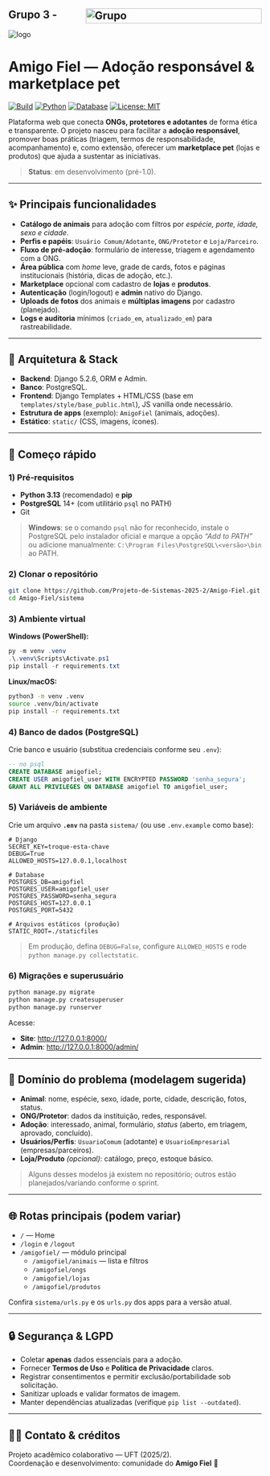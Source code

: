 ## Grupo 3 - <img align="right" width="350" height="30" alt="Grupo" src="https://github.com/user-attachments/assets/d20ed508-e74b-4077-81d7-0267a378d38c" />

![logo](https://avatars.githubusercontent.com/t/14021207?s=116&v=4)


# Amigo Fiel — Adoção responsável & marketplace pet

[![Build](https://img.shields.io/badge/build-Django%205.2.6-blue)]()
[![Python](https://img.shields.io/badge/python-3.13%20(recomendado)-informational)]()
[![Database](https://img.shields.io/badge/db-PostgreSQL-336791)]()
[![License: MIT](https://img.shields.io/badge/License-MIT-green.svg)]()

Plataforma web que conecta **ONGs, protetores e adotantes** de forma ética e transparente. O projeto nasceu para facilitar a **adoção responsável**,
promover boas práticas (triagem, termos de responsabilidade, acompanhamento) e, como extensão, oferecer um **marketplace pet** (lojas e produtos) que ajuda a sustentar as iniciativas.

> **Status**: em desenvolvimento (pré-1.0).

---

## ✨ Principais funcionalidades

- **Catálogo de animais** para adoção com filtros por *espécie, porte, idade, sexo e cidade*.
- **Perfis e papéis**: `Usuário Comum/Adotante`, `ONG/Protetor` e `Loja/Parceiro`.
- **Fluxo de pré-adoção**: formulário de interesse, triagem e agendamento com a ONG.
- **Área pública** com *home* leve, grade de cards, fotos e páginas institucionais (história, dicas de adoção, etc.).
- **Marketplace** opcional com cadastro de **lojas** e **produtos**.
- **Autenticação** (login/logout) e **admin** nativo do Django.
- **Uploads de fotos** dos animais e **múltiplas imagens** por cadastro (planejado).
- **Logs e auditoria** mínimos (`criado_em`, `atualizado_em`) para rastreabilidade.

---

## 🧱 Arquitetura & Stack

- **Backend**: Django 5.2.6, ORM e Admin.
- **Banco**: PostgreSQL.
- **Frontend**: Django Templates + HTML/CSS (base em `templates/style/base_public.html`), JS vanilla onde necessário.
- **Estrutura de apps** (exemplo): `AmigoFiel` (animais, adoções).
- **Estático**: `static/` (CSS, imagens, ícones).


---

## 🚀 Começo rápido

### 1) Pré‑requisitos
- **Python 3.13** (recomendado) e **pip**
- **PostgreSQL** 14+ (com utilitário `psql` no PATH)
- Git

> **Windows**: se o comando `psql` não for reconhecido, instale o PostgreSQL pelo instalador oficial e marque a opção *“Add to PATH”* ou adicione manualmente: `C:\Program Files\PostgreSQL\<versão>\bin` ao PATH.

### 2) Clonar o repositório
```bash
git clone https://github.com/Projeto-de-Sistemas-2025-2/Amigo-Fiel.git
cd Amigo-Fiel/sistema
```

### 3) Ambiente virtual
**Windows (PowerShell):**
```powershell
py -m venv .venv
.\.venv\Scripts\Activate.ps1
pip install -r requirements.txt
```

**Linux/macOS:**
```bash
python3 -m venv .venv
source .venv/bin/activate
pip install -r requirements.txt
```

### 4) Banco de dados (PostgreSQL)
Crie banco e usuário (substitua credenciais conforme seu `.env`):

```sql
-- no psql
CREATE DATABASE amigofiel;
CREATE USER amigofiel_user WITH ENCRYPTED PASSWORD 'senha_segura';
GRANT ALL PRIVILEGES ON DATABASE amigofiel TO amigofiel_user;
```

### 5) Variáveis de ambiente
Crie um arquivo **`.env`** na pasta `sistema/` (ou use `.env.example` como base):

```dotenv
# Django
SECRET_KEY=troque-esta-chave
DEBUG=True
ALLOWED_HOSTS=127.0.0.1,localhost

# Database
POSTGRES_DB=amigofiel
POSTGRES_USER=amigofiel_user
POSTGRES_PASSWORD=senha_segura
POSTGRES_HOST=127.0.0.1
POSTGRES_PORT=5432

# Arquivos estáticos (produção)
STATIC_ROOT=./staticfiles
```

> Em produção, defina `DEBUG=False`, configure `ALLOWED_HOSTS` e rode `python manage.py collectstatic`.

### 6) Migrações e superusuário
```bash
python manage.py migrate
python manage.py createsuperuser
python manage.py runserver
```

Acesse:
- **Site**: http://127.0.0.1:8000/
- **Admin**: http://127.0.0.1:8000/admin/

---

## 🧩 Domínio do problema (modelagem sugerida)

- **Animal**: nome, espécie, sexo, idade, porte, cidade, descrição, fotos, status.
- **ONG/Protetor**: dados da instituição, redes, responsável.
- **Adoção**: interessado, animal, formulário, *status* (aberto, em triagem, aprovado, concluído).
- **Usuários/Perfis**: `UsuarioComum` (adotante) e `UsuarioEmpresarial` (empresas/parceiros).
- **Loja/Produto** *(opcional)*: catálogo, preço, estoque básico.

> Alguns desses modelos já existem no repositório; outros estão planejados/variando conforme o sprint.

---

## 🌐 Rotas principais (podem variar)

- `/` — Home
- `/login` e `/logout`
- `/amigofiel/` — módulo principal
  - `/amigofiel/animais` — lista e filtros
  - `/amigofiel/ongs`
  - `/amigofiel/lojas`
  - `/amigofiel/produtos`

Confira `sistema/urls.py` e os `urls.py` dos apps para a versão atual.

---

## 🔒 Segurança & LGPD

- Coletar **apenas** dados essenciais para a adoção.
- Fornecer **Termos de Uso** e **Política de Privacidade** claros.
- Registrar consentimentos e permitir exclusão/portabilidade sob solicitação.
- Sanitizar uploads e validar formatos de imagem.
- Manter dependências atualizadas (verifique `pip list --outdated`).

---

## 👩‍💻 Contato & créditos

Projeto acadêmico colaborativo — UFT (2025/2).  
Coordenação e desenvolvimento: comunidade do **Amigo Fiel** 🐾
